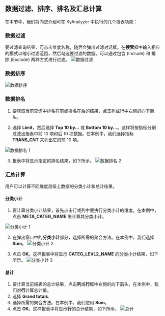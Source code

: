 ## 数据过滤、排序、排名及汇总计算 

在本节中，我们将向您介绍可在 KyAnalyzer 中执行的几个报表功能：

### 数据过滤

要过滤查询结果，可点击维度名称，随后会弹出过滤对话框。在**搜索**框中输入相应的模式以缩小过滤范围，然后勾选要过滤的数据。可以通过包含 (Include) 和 排除 (Exclude) 两种方式进行过滤。
![数据过滤](images/filter.png)

### 数据排序
![数据排序](images/sort_cn.png)

### 数据排名

1. 要获取当前查询中排名在前或排名在后的结果，点击列或行中右侧的向下箭头。

2. 选择 **Limit**，然后选择 **Top 10 by...** 或 **Bottom 10 by...**。这样将按指标分别过滤出报表中前 10 项和后 10 项数据。在本例中，我们选择指标 **TRANS_CNT** 来列出它的前 10 项。

  ![数据排名 1](images/top_2_cn.png)

3. 报表中将显示指定的排名结果，如下所示。
  ![数据排名 2](images/top_3_cn.png)

### 汇总计算

用户可以计算不同维度层级上数据的分类小计和总计结果。

#### 分类小计

1. 要计算分类小计结果，首先点击行或列中要执行分类小计的维度。在本例中，点击 **META_CATEG_NAME** 来计算其分类小计。

  ![分类小计 1](images/subtotal_0_cn.png)

2. 在弹出窗口中的**分类小计**部分，选择所需的聚合方法。在本例中，我们选择 **Sum**。
  ![分类小计 2](images/subtotal_1.png)

3. 点击 **OK**。这样报表中将显示 **CATEG_LEVL2_NAME** 的分类小计结果，如下所示。
  ![分类小计 3](images/subtotal_2_cn.png)

#### 总计

1. 要计算当前报表的总计结果，点击**列**或**行**框中右侧的向下箭头。在本例中，我们对**行**计算总计值。
2. 选择 **Grand totals**.
3. 选择所需的聚合方法。在本例中，我们使用 **Sum**。
4. 点击 **OK**。这样报表中将显示**行**的总计结果，如下所示。
  ![总计](images/grandtotal_cn.png)



